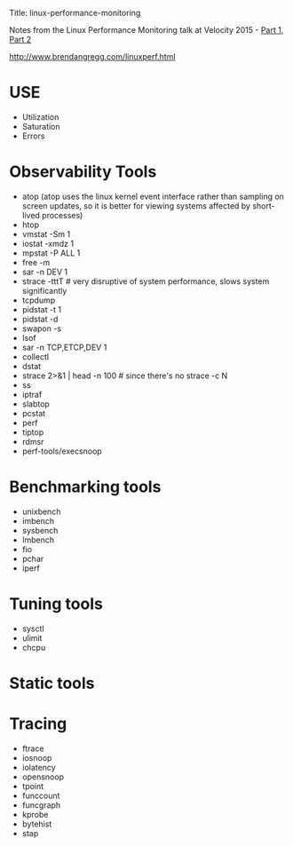 Title: linux-performance-monitoring

Notes from the Linux Performance Monitoring talk at Velocity 2015 - [Part 1](http://www.youtube.com/watch?v=FJW8nGV4jxY), [Part 2](http://www.youtube.com/watch?v=zrr2nUln9Kk)

<http://www.brendangregg.com/linuxperf.html>

# USE

- Utilization
- Saturation
- Errors

# Observability Tools

- atop (atop uses the linux kernel event interface rather than sampling on screen updates, so it is better for viewing systems affected by short-lived processes)
- htop
- vmstat -Sm 1
- iostat -xmdz 1
- mpstat -P ALL 1
- free -m
- sar -n DEV 1
- strace -tttT # very disruptive of system performance, slows system significantly
- tcpdump
- pidstat -t 1
- pidstat -d
- swapon -s
- lsof
- sar -n TCP,ETCP,DEV 1
- collectl
- dstat
- strace 2>&1 | head -n 100 # since there's no strace -c N
- ss
- iptraf
- slabtop
- pcstat
- perf
- tiptop
- rdmsr
- perf-tools/execsnoop

# Benchmarking tools

- unixbench
- imbench
- sysbench
- lmbench
- fio
- pchar
- iperf

# Tuning tools

- sysctl
- ulimit
- chcpu

# Static tools

# Tracing

- ftrace
- iosnoop
- iolatency
- opensnoop
- tpoint
- funccount
- funcgraph
- kprobe
- bytehist
- stap
